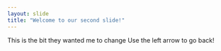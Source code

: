 ```yaml
---
layout: slide
title: "Welcome to our second slide!"
---
```

This is the bit they wanted me to change
Use the left arrow to go back!

